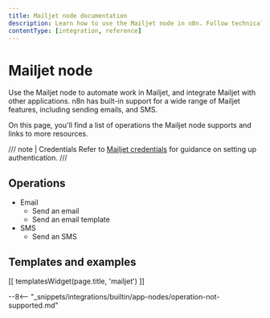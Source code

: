 ```yaml
---
title: Mailjet node documentation
description: Learn how to use the Mailjet node in n8n. Follow technical documentation to integrate Mailjet node into your workflows.
contentType: [integration, reference]
---
```


# Mailjet node

Use the Mailjet node to automate work in Mailjet, and integrate Mailjet with other applications. n8n has built-in support for a wide range of Mailjet features, including sending emails, and SMS. 

On this page, you'll find a list of operations the Mailjet node supports and links to more resources.

/// note | Credentials
Refer to [Mailjet credentials](/integrations/builtin/credentials/mailjet.md) for guidance on setting up authentication. 
///

## Operations

* Email
    * Send an email
    * Send an email template
* SMS
    * Send an SMS

## Templates and examples

<!-- see https://www.notion.so/n8n/Pull-in-templates-for-the-integrations-pages-37c716837b804d30a33b47475f6e3780 -->
[[ templatesWidget(page.title, 'mailjet') ]]

--8<-- "_snippets/integrations/builtin/app-nodes/operation-not-supported.md"
